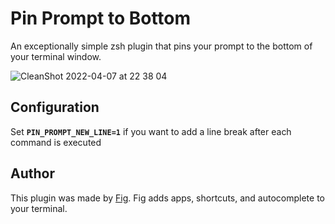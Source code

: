 # Pin Prompt to Bottom

An exceptionally simple zsh plugin that pins your prompt to the bottom of your terminal window.


![CleanShot 2022-04-07 at 22 38 04](https://user-images.githubusercontent.com/4949076/162372045-90db8736-5cdc-4b0d-8d1b-630f4451cc2b.gif)


## Configuration
Set **`PIN_PROMPT_NEW_LINE=1`** if you want to add a line break after each command is executed


## Author
This plugin was made by [Fig](https://fig.io). Fig adds apps, shortcuts, and autocomplete to your terminal.
